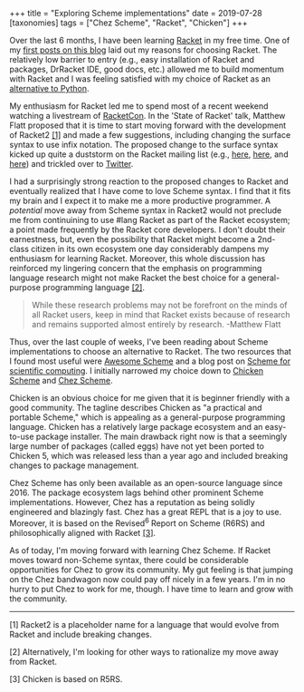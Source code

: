 +++
title = "Exploring Scheme implementations"
date = 2019-07-28
[taxonomies]
tags = ["Chez Scheme", "Racket", "Chicken"]
+++

Over the last 6 months, I have been learning [Racket](https://racket-lang.org) in my free time. One of my [first posts on this blog](/post/programming-horizons/) laid out my reasons for choosing Racket. The relatively low barrier to entry (e.g., easy installation of Racket and packages, DrRacket IDE, good docs, etc.) allowed me to build momentum with Racket and I was feeling satisfied with my choice of Racket as an [alternative to Python](https://dustycloud.org/blog/racket-is-an-acceptable-python/).

<!-- more -->

My enthusiasm for Racket led me to spend most of a recent weekend watching a livestream of [RacketCon](https://con.racket-lang.org). In the 'State of Racket' talk, Matthew Flatt proposed that it is time to start moving forward with the development of Racket2 [[1]](#1) and made a few suggestions, including changing the surface syntax to use infix notation. The proposed change to the surface syntax kicked up quite a duststorm on the Racket mailing list (e.g., [here](https://groups.google.com/d/msg/racket-users/HiC7z3A5O-k/XPR2wbSJCQAJ), [here](https://groups.google.com/d/msg/racket-users/ewWuCvbe93k/e-tMWwlVAwAJ), and [here](https://groups.google.com/d/msg/racket-users/vN_1uUJZnXo/5bXiMEBvCgAJ)) and trickled over to [Twitter](https://twitter.com/lexi_lambda/status/1152171606648786945).

I had a surprisingly strong reaction to the proposed changes to Racket and eventually realized that I have come to love Scheme syntax. I find that it fits my brain and I expect it to make me a more productive programmer. A *potential* move away from Scheme syntax in Racket2 would not preclude me from continuining to use #lang Racket as part of the Racket ecosystem; a point made frequently by the Racket core developers. I don't doubt their earnestness, but, even the possibility that Racket might become a 2nd-class citizen in its own ecosystem one day considerably dampens my enthusiasm for learning Racket. Moreover, this whole discussion has reinforced my lingering concern that the emphasis on programming language research might not make Racket the best choice for a general-purpose programming language [[2]](#2).

>While these research problems may not be forefront on the minds of all Racket users, keep in mind that Racket exists because of research and remains supported almost entirely by research. -Matthew Flatt

Thus, over the last couple of weeks, I've been reading about Scheme implementations to choose an alternative to Racket. The two resources that I found most useful were [Awesome Scheme](https://github.com/schemedoc/awesome-scheme) and a blog post on [Scheme for scientific computing](http://fmnt.info/blog/20181029_scheme.html). I initially narrowed my choice down to [Chicken Scheme](https://www.call-cc.org) and [Chez Scheme](https://cisco.github.io/ChezScheme/).

Chicken is an obvious choice for me given that it is beginner friendly with a good community. The tagline describes Chicken as "a practical and portable Scheme," which is appealing as a general-purpose programming language. Chicken has a relatively large package ecosystem and an easy-to-use package installer. The main drawback right now is that a seemingly large number of packages (called eggs) have not yet been ported to Chicken 5, which was released less than a year ago and included breaking changes to package management.

Chez Scheme has only been available as an open-source language since 2016. The package ecosystem lags behind other prominent Scheme implementations. However, Chez has a reputation as being solidly engineered and blazingly fast. Chez has a great REPL that is a joy to use. Moreover, it is based on the Revised<sup>6</sup> Report on Scheme (R6RS) and philosophically aligned with Racket [[3]](#3).

As of today, I'm moving forward with learning Chez Scheme. If Racket moves toward non-Scheme syntax, there could be considerable opportunities for Chez to grow its community. My gut feeling is that jumping on the Chez bandwagon now could pay off nicely in a few years. I'm in no hurry to put Chez to work for me, though. I have time to learn and grow with the community.

***

<a name="1"></a> [1] Racket2 is a placeholder name for a language that would evolve from Racket and include breaking changes. 

<a name="2"></a> [2] Alternatively, I'm looking for other ways to rationalize my move away from Racket.

<a name="3"></a> [3] Chicken is based on R5RS.